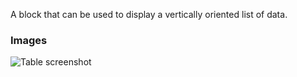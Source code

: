 A block that can be used to display a vertically oriented list of data.

### Images

![Table screenshot](https://gitlab.com/appsemble/appsemble/-/raw/0.13.3/docs/images/list.png)
